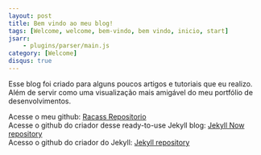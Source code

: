 ```yaml
---
layout: post
title: Bem vindo ao meu blog!
tags: [Welcome, welcome, bem-vindo, bem vindo, inicio, start]
jsarr:
    - plugins/parser/main.js
category: [Welcome]
disqus: true
---
```


Esse blog foi criado para alguns poucos artigos e tutoriais que eu realizo. Além de servir como uma visualização mais amigável do meu portfólio de desenvolvimentos.

Acesse o meu github: [Racass Repositorio](https://github.com/racass)  
Acesse o github do criador desse ready-to-use Jekyll blog: [Jekyll Now repository](https://github.com/barryclark/jekyll-now)  
Acesso o github do criador do Jekyll: [Jekyll repository](https://github.com/jekyll/jekyll)  